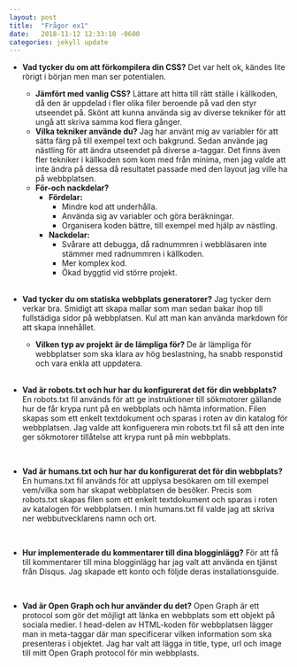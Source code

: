 ```yaml
---
layout: post
title:  "Frågor ex1"
date:   2018-11-12 12:33:10 -0600
categories: jekyll update
---
```




* **Vad tycker du om att förkompilera din CSS?** 
Det var helt ok, kändes lite rörigt i början men man ser potentialen.
    * **Jämfört med vanlig CSS?** 
    Lättare att hitta till rätt ställe i källkoden, då den är uppdelad i fler olika filer beroende på vad den styr utseendet på. Skönt att kunna använda sig av diverse tekniker för att ungå att skriva samma kod flera gånger.
    * **Vilka tekniker använde du?** 
    Jag har använt mig av variabler för att sätta färg på till exempel text och bakgrund. Sedan använde jag nästling för att ändra utseendet på diverse a-taggar. Det finns även fler tekniker i källkoden som kom med från minima, men jag valde att inte ändra på dessa då resultatet passade med den layout jag ville ha på webbplatsen. 
    * **För-och nackdelar?**
        * **Fördelar:**
            * Mindre kod att underhålla.
            * Använda sig av variabler och göra beräkningar.
            * Organisera koden bättre, till exempel med hjälp av nästling.
        * **Nackdelar:**
            * Svårare att debugga, då radnummren i webbläsaren inte stämmer med radnummren i källkoden.
            * Mer komplex kod.
            * Ökad byggtid vid större projekt.         
     <br />

* **Vad tycker du om statiska webbplats generatorer?**
Jag tycker dem verkar bra. Smidigt att skapa mallar som man sedan bakar ihop till fullstädiga sidor på webbplatsen. Kul att man kan använda markdown för att skapa innehållet. 
    * **Vilken typ av projekt är de lämpliga för?**
    De är lämpliga för webbplatser som ska klara av hög beslastning, ha snabb responstid och vara enkla att uppdatera.    
    <br />

* **Vad är robots.txt och hur har du konfigurerat det för din webbplats?**
En robots.txt fil används för att ge instruktioner till sökmotorer gällande hur de får krypa runt på en webbplats och hämta information. Filen skapas som ett enkelt textdokument och sparas i roten av din katalog för webbplatsen. Jag valde att konfiguerera min robots.txt fil så att den inte ger sökmotorer tillåtelse att krypa runt på min webbplats. 
<br />

* **Vad är humans.txt och hur har du konfigurerat det för din webbplats?**
En humans.txt fil används för att upplysa besökaren om till exempel vem/vilka som har skapat webbplatsen de besöker. Precis som robots.txt skapas filen som ett enkelt textdokument och sparas i roten av katalogen för webbplatsen. I min humans.txt fil valde jag att skriva ner webbutvecklarens namn och ort. 
<br />

* **Hur implementerade du kommentarer till dina blogginlägg?** För att få till kommentarer till mina blogginlägg har jag valt att använda en tjänst från Disqus. Jag skapade ett konto och följde deras installationsguide.
<br />

* **Vad är Open Graph och hur använder du det?** Open Graph är ett protocol som gör det möjligt att länka en webbplats som ett objekt på sociala medier. I head-delen av HTML-koden för webbplatsen lägger man in meta-taggar där man specificerar vilken information som ska presenteras i objektet. Jag har valt att lägga in title, type, url och image till mitt Open Graph protocol för min webbplasts. 
